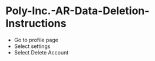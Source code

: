 # Poly-Inc.-AR-Data-Deletion-Instructions

- Go to profile page
- Select settings
- Select Delete Account
